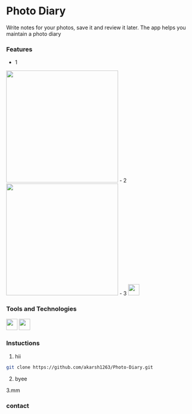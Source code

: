 # Photo Diary
Write notes for your photos, save it and review it later. The app helps you maintain a photo diary

### Features
- 1 
<img src="https://user-images.githubusercontent.com/85754626/201663042-e76157a7-e248-4ddb-9bec-3fdf2d730718.png"   height="300">
- 2
<img src="https://user-images.githubusercontent.com/85754626/201663042-e76157a7-e248-4ddb-9bec-3fdf2d730718.png"   height="300">
- 3
<img src="https://img.shields.io/badge/Android-3DDC84?style=for-the-badge&logo=android&logoColor=white"   height="30"> 

### Tools and Technologies

<img src="https://img.shields.io/badge/Java-ED8B00?style=for-the-badge&logo=java&logoColor=white"   height="30"> 
<img src="https://img.shields.io/badge/Android%20Studio-3DDC84.svg?style=for-the-badge&logo=android-studio&logoColor=white"   height="30"> 

### Instuctions
1. hii

 ```sh
git clone https://github.com/akarsh1263/Photo-Diary.git
```
2. byee

3.mm

### contact
